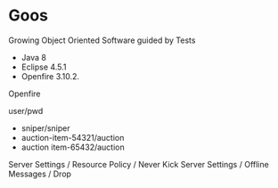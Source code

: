 # Goos
Growing Object Oriented Software guided by Tests

- Java 8
- Eclipse 4.5.1
- Openfire 3.10.2. 

Openfire

user/pwd
  - sniper/sniper
  - auction-item-54321/auction
  - auction item-65432/auction

Server Settings / Resource Policy / Never Kick
Server Settings / Offline Messages / Drop


